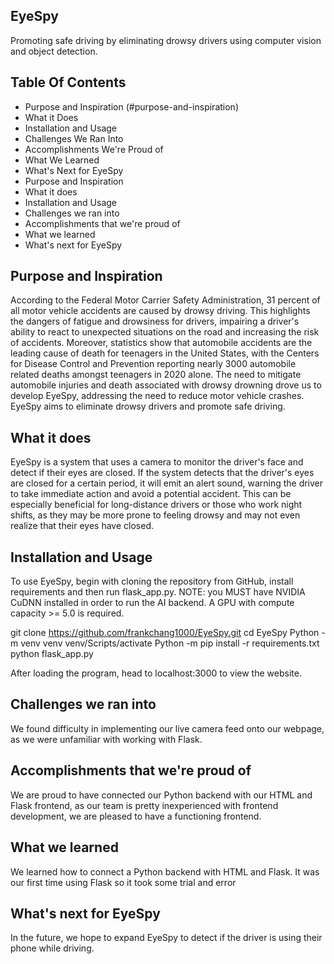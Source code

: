 ## **EyeSpy**
Promoting safe driving by eliminating drowsy drivers using computer vision and object detection.


## Table Of Contents

* Purpose and Inspiration (#purpose-and-inspiration)
* What it Does
* Installation and Usage
* Challenges We Ran Into
* Accomplishments We're Proud of
* What We Learned
* What's Next for EyeSpy
* Purpose and Inspiration
* What it does
* Installation and Usage
* Challenges we ran into
* Accomplishments that we're proud of
* What we learned
* What's next for EyeSpy



## Purpose and Inspiration 
According to the Federal Motor Carrier Safety Administration, 31 percent of all motor vehicle accidents are caused by drowsy driving. This highlights the dangers of fatigue and drowsiness for drivers, impairing a driver's ability to react to unexpected situations on the road and increasing the risk of accidents. Moreover, statistics show that automobile accidents are the leading cause of death for teenagers in the United States, with the Centers for Disease Control and Prevention reporting nearly 3000 automobile related deaths amongst teenagers in 2020 alone. The need to mitigate automobile injuries and death associated with drowsy drowning drove us to develop EyeSpy, addressing the need to reduce motor vehicle crashes. EyeSpy aims to eliminate drowsy drivers and promote safe driving.

## What it does

EyeSpy is a system that uses a camera to monitor the driver's face and detect if their eyes are closed. If the system detects that the driver's eyes are closed for a certain period, it will emit an alert sound, warning the driver to take immediate action and avoid a potential accident. This can be especially beneficial for long-distance drivers or those who work night shifts, as they may be more prone to feeling drowsy and may not even realize that their eyes have closed.

## Installation and Usage

To use EyeSpy, begin with cloning the repository from GitHub, install requirements and then run flask_app.py. NOTE: you MUST have NVIDIA CuDNN installed in order to run the AI backend. A GPU with compute capacity >= 5.0 is required.

git clone https://github.com/frankchang1000/EyeSpy.git
cd EyeSpy
Python -m venv venv
venv/Scripts/activate
Python -m pip install -r requirements.txt
python flask_app.py

After loading the program, head to localhost:3000 to view the website.

## Challenges we ran into

We found difficulty in implementing our live camera feed onto our webpage, as we were unfamiliar with working with Flask.

## Accomplishments that we're proud of

We are proud to have connected our Python backend with our HTML and Flask frontend, as our team is pretty inexperienced with frontend development, we are pleased to have a functioning frontend.  

## What we learned

We learned how to connect a Python backend with HTML and Flask. It was our first time using Flask so it took some trial and error

## What's next for EyeSpy
In the future, we hope to expand EyeSpy to detect if the driver is using their phone while driving.
